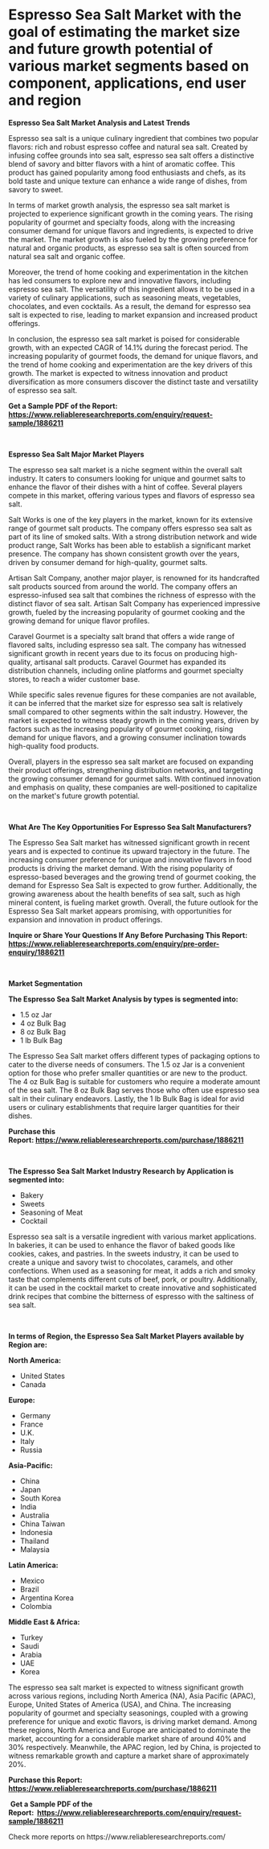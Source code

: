 <p><h1>Espresso Sea Salt Market with the goal of estimating the market size and future growth potential of various market segments based on component, applications, end user and region</h1></p><p><strong>Espresso Sea Salt Market Analysis and Latest Trends</strong></p>
<p><p>Espresso sea salt is a unique culinary ingredient that combines two popular flavors: rich and robust espresso coffee and natural sea salt. Created by infusing coffee grounds into sea salt, espresso sea salt offers a distinctive blend of savory and bitter flavors with a hint of aromatic coffee. This product has gained popularity among food enthusiasts and chefs, as its bold taste and unique texture can enhance a wide range of dishes, from savory to sweet.</p><p>In terms of market growth analysis, the espresso sea salt market is projected to experience significant growth in the coming years. The rising popularity of gourmet and specialty foods, along with the increasing consumer demand for unique flavors and ingredients, is expected to drive the market. The market growth is also fueled by the growing preference for natural and organic products, as espresso sea salt is often sourced from natural sea salt and organic coffee.</p><p>Moreover, the trend of home cooking and experimentation in the kitchen has led consumers to explore new and innovative flavors, including espresso sea salt. The versatility of this ingredient allows it to be used in a variety of culinary applications, such as seasoning meats, vegetables, chocolates, and even cocktails. As a result, the demand for espresso sea salt is expected to rise, leading to market expansion and increased product offerings.</p><p>In conclusion, the espresso sea salt market is poised for considerable growth, with an expected CAGR of 14.1% during the forecast period. The increasing popularity of gourmet foods, the demand for unique flavors, and the trend of home cooking and experimentation are the key drivers of this growth. The market is expected to witness innovation and product diversification as more consumers discover the distinct taste and versatility of espresso sea salt.</p></p>
<p><strong>Get a Sample PDF of the Report:&nbsp; <a href="https://www.reliableresearchreports.com/enquiry/request-sample/1886211">https://www.reliableresearchreports.com/enquiry/request-sample/1886211</a></strong></p>
<p>&nbsp;</p>
<p><strong>Espresso Sea Salt Major Market Players</strong></p>
<p><p>The espresso sea salt market is a niche segment within the overall salt industry. It caters to consumers looking for unique and gourmet salts to enhance the flavor of their dishes with a hint of coffee. Several players compete in this market, offering various types and flavors of espresso sea salt.</p><p>Salt Works is one of the key players in the market, known for its extensive range of gourmet salt products. The company offers espresso sea salt as part of its line of smoked salts. With a strong distribution network and wide product range, Salt Works has been able to establish a significant market presence. The company has shown consistent growth over the years, driven by consumer demand for high-quality, gourmet salts.</p><p>Artisan Salt Company, another major player, is renowned for its handcrafted salt products sourced from around the world. The company offers an espresso-infused sea salt that combines the richness of espresso with the distinct flavor of sea salt. Artisan Salt Company has experienced impressive growth, fueled by the increasing popularity of gourmet cooking and the growing demand for unique flavor profiles.</p><p>Caravel Gourmet is a specialty salt brand that offers a wide range of flavored salts, including espresso sea salt. The company has witnessed significant growth in recent years due to its focus on producing high-quality, artisanal salt products. Caravel Gourmet has expanded its distribution channels, including online platforms and gourmet specialty stores, to reach a wider customer base.</p><p>While specific sales revenue figures for these companies are not available, it can be inferred that the market size for espresso sea salt is relatively small compared to other segments within the salt industry. However, the market is expected to witness steady growth in the coming years, driven by factors such as the increasing popularity of gourmet cooking, rising demand for unique flavors, and a growing consumer inclination towards high-quality food products.</p><p>Overall, players in the espresso sea salt market are focused on expanding their product offerings, strengthening distribution networks, and targeting the growing consumer demand for gourmet salts. With continued innovation and emphasis on quality, these companies are well-positioned to capitalize on the market's future growth potential.</p></p>
<p>&nbsp;</p>
<p><strong>What Are The Key Opportunities For Espresso Sea Salt Manufacturers?</strong></p>
<p><p>The Espresso Sea Salt market has witnessed significant growth in recent years and is expected to continue its upward trajectory in the future. The increasing consumer preference for unique and innovative flavors in food products is driving the market demand. With the rising popularity of espresso-based beverages and the growing trend of gourmet cooking, the demand for Espresso Sea Salt is expected to grow further. Additionally, the growing awareness about the health benefits of sea salt, such as high mineral content, is fueling market growth. Overall, the future outlook for the Espresso Sea Salt market appears promising, with opportunities for expansion and innovation in product offerings.</p></p>
<p><strong>Inquire or Share Your Questions If Any Before Purchasing This Report: <a href="https://www.reliableresearchreports.com/enquiry/pre-order-enquiry/1886211">https://www.reliableresearchreports.com/enquiry/pre-order-enquiry/1886211</a></strong></p>
<p>&nbsp;</p>
<p><strong>Market Segmentation</strong></p>
<p><strong>The Espresso Sea Salt Market Analysis by types is segmented into:</strong></p>
<p><ul><li>1.5 oz Jar</li><li>4 oz Bulk Bag</li><li>8 oz Bulk Bag</li><li>1 lb Bulk Bag</li></ul></p>
<p><p>The Espresso Sea Salt market offers different types of packaging options to cater to the diverse needs of consumers. The 1.5 oz Jar is a convenient option for those who prefer smaller quantities or are new to the product. The 4 oz Bulk Bag is suitable for customers who require a moderate amount of the sea salt. The 8 oz Bulk Bag serves those who often use espresso sea salt in their culinary endeavors. Lastly, the 1 lb Bulk Bag is ideal for avid users or culinary establishments that require larger quantities for their dishes.</p></p>
<p><strong>Purchase this Report:&nbsp;<a href="https://www.reliableresearchreports.com/purchase/1886211">https://www.reliableresearchreports.com/purchase/1886211</a></strong></p>
<p>&nbsp;</p>
<p><strong>The Espresso Sea Salt Market Industry Research by Application is segmented into:</strong></p>
<p><ul><li>Bakery</li><li>Sweets</li><li>Seasoning of Meat</li><li>Cocktail</li></ul></p>
<p><p>Espresso sea salt is a versatile ingredient with various market applications. In bakeries, it can be used to enhance the flavor of baked goods like cookies, cakes, and pastries. In the sweets industry, it can be used to create a unique and savory twist to chocolates, caramels, and other confections. When used as a seasoning for meat, it adds a rich and smoky taste that complements different cuts of beef, pork, or poultry. Additionally, it can be used in the cocktail market to create innovative and sophisticated drink recipes that combine the bitterness of espresso with the saltiness of sea salt.</p></p>
<p>&nbsp;</p>
<p><strong>In terms of Region, the Espresso Sea Salt Market Players available by Region are:</strong></p>
<p>
    <p> <strong> North America: </strong>
        <ul>
            <li>United States</li>
            <li>Canada</li>
        </ul>
        </p> 
    <p> <strong> Europe: </strong>
        <ul>
            <li>Germany</li>
            <li>France</li>
            <li>U.K.</li>
            <li>Italy</li>
            <li>Russia</li>
        </ul>
        </p> 
    <p> <strong> Asia-Pacific: </strong>
        <ul>
            <li>China</li>
            <li>Japan</li>
            <li>South Korea</li>
            <li>India</li>
            <li>Australia</li>
            <li>China Taiwan</li>
            <li>Indonesia</li>
            <li>Thailand</li>
            <li>Malaysia</li>
        </ul>
        </p> 
    <p> <strong> Latin America: </strong>
        <ul>
            <li>Mexico</li>
            <li>Brazil</li>
            <li>Argentina Korea</li>
            <li>Colombia</li>
        </ul>
        </p> 
    <p> <strong> Middle East & Africa: </strong>
        <ul>
            <li>Turkey</li>
            <li>Saudi</li>
            <li>Arabia</li>
            <li>UAE</li>
            <li>Korea</li>
        </ul>
    </p>
    </p>
<p><p>The espresso sea salt market is expected to witness significant growth across various regions, including North America (NA), Asia Pacific (APAC), Europe, United States of America (USA), and China. The increasing popularity of gourmet and specialty seasonings, coupled with a growing preference for unique and exotic flavors, is driving market demand. Among these regions, North America and Europe are anticipated to dominate the market, accounting for a considerable market share of around 40% and 30% respectively. Meanwhile, the APAC region, led by China, is projected to witness remarkable growth and capture a market share of approximately 20%.</p></p>
<p><strong>Purchase this Report: <a href="https://www.reliableresearchreports.com/purchase/1886211">https://www.reliableresearchreports.com/purchase/1886211</a></strong></p>
<p>&nbsp;<strong>Get a Sample PDF of the Report:&nbsp;&nbsp;<a href="https://www.reliableresearchreports.com/enquiry/request-sample/1886211">https://www.reliableresearchreports.com/enquiry/request-sample/1886211</a></strong></p>
<p><strong></strong></p>
<p>Check more reports on https://www.reliableresearchreports.com/</p>